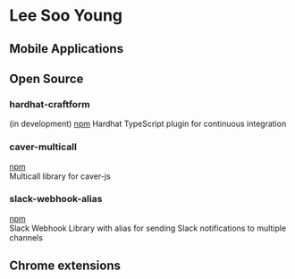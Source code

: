 # Lee Soo Young

## Mobile Applications
## Open Source
### hardhat-craftform
(in development)
[npm](https://www.npmjs.com/package/hardhat-craftform)
Hardhat TypeScript plugin for continuous integration


### caver-multicall
[npm](https://www.npmjs.com/package/caver-multicall)  
Multicall library for caver-js  

### slack-webhook-alias
[npm](https://www.npmjs.com/package/slack-webhook-alias)  
Slack Webhook Library with alias for sending Slack notifications to multiple channels


## Chrome extensions
